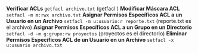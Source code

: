 **Verificar ACLs** `getfacl archivo.txt` (getfacl <archivo>)
**Modificar Máscara ACL** `setfacl -m m:rwx archivo.txt`
**Asignar Permisos Específicos ACL a un Usuario en un Archivo** `setfacl -m u:usuario:r reporte.txt` (reporte.txt es el archivo)
**Asignar Permisos Específicos ACL a un Grupo en un Directorio** `setfacl -d -m g:grupo:rw proyectos` (proyectos es el directorio)
**Eliminar Permisos Específicos ACL de un Usuario en un Archivo** `setfacl -x u:usuario archivo.txt`